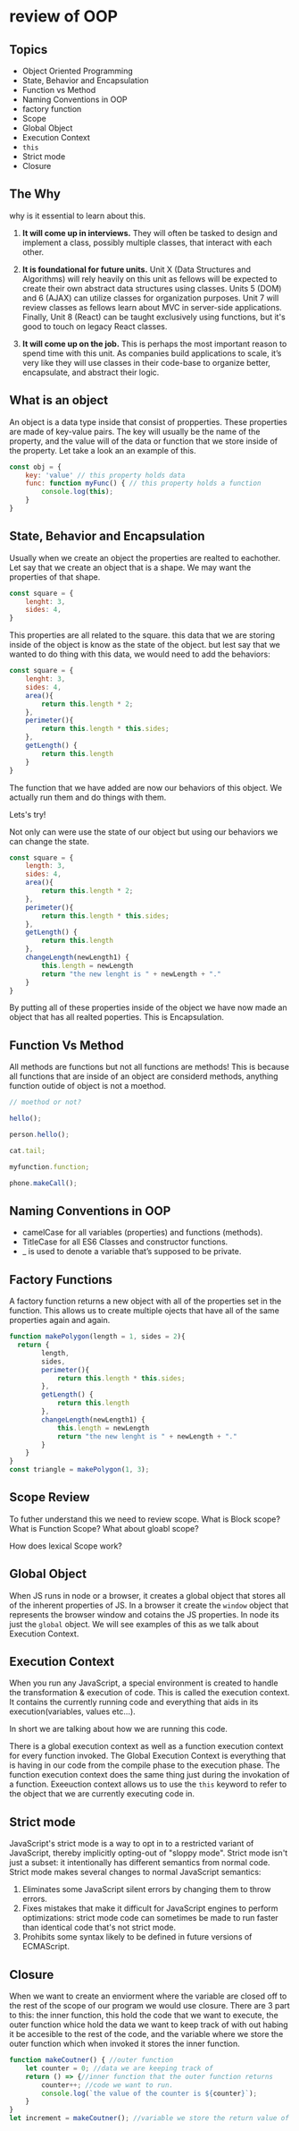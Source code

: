 # review of OOP

## Topics
* Object Oriented Programming
* State, Behavior and Encapsulation
* Function vs Method 
* Naming Conventions in OOP
* factory function
* Scope 
* Global Object
* Execution Context
* `this`
* Strict mode
* Closure

## The Why

why is it essential to learn about this. 

1. **It will come up in interviews.** They will often be tasked to design and implement a class, possibly multiple classes, that interact with each other. 

2. **It is foundational for future units.** Unit X (Data Structures and Algorithms) will rely heavily on this unit as fellows will be expected to create their own abstract data structures using classes. Units 5 (DOM) and 6 (AJAX) can utilize classes for organization purposes. Unit 7 will review classes as fellows learn about MVC in server-side applications. Finally, Unit 8 (React) can be taught exclusively using functions, but it's good to touch on legacy React classes.  

3. **It will come up on the job.** This is perhaps the most important reason to spend time with this unit. As companies build applications to scale, it’s very like they will use classes in their code-base to organize better, encapsulate, and abstract their logic.

## What is an object

An object is a data type inside that consist of propperties. These properties are made of key-value pairs. The key will usually be the name of the property, and the value will of the data or function that we store inside of the property. Let take a look an an example of this. 

```js
const obj = {
    key: 'value' // this property holds data 
    func: function myFunc() { // this property holds a function
        console.log(this);
    }
}
```

## State, Behavior and Encapsulation

Usually when we create an object the properties are realted to eachother. Let say that we create an object that is a shape. We may want the properties of that shape. 

```js
const square = {
    lenght: 3,
    sides: 4,
}
```
This properties are all related to the square. this data that we are storing inside of the object is know as the state of the object. but lest say that we wanted to do thing with this data, we would need to add the behaviors: 

```js
const square = {
    lenght: 3,
    sides: 4,
    area(){
        return this.length * 2;
    },
    perimeter(){
        return this.length * this.sides;
    },
    getLength() {
        return this.length
    }
}
```
The function that we have added are now our behaviors of this object. We actually run them and do things with them. 

Lets's try!

Not only can were use the state of our object but using our behaviors we can change the state. 
```js
const square = {
    length: 3,
    sides: 4,
    area(){
        return this.length * 2;
    },
    perimeter(){
        return this.length * this.sides;
    },
    getLength() {
        return this.length
    },
    changeLength(newLength1) {
        this.length = newLength
        return "the new lenght is " + newLength + "."
    }
}
```

By putting all of these properties inside of the object we have now made an object that has all realted poperties. This is Encapsulation.

## Function Vs Method

All methods are functions but not all functions are methods! This is because all functions that are inside of an object are considerd methods, anything function outide of object is not a moethod. 

```js
// moethod or not?

hello();

person.hello();

cat.tail;

myfunction.function;

phone.makeCall();
```
## Naming Conventions in OOP

* camelCase for all variables (properties) and functions (methods).
* TitleCase for all ES6 Classes and constructor functions. 
* _ is used to denote a variable that’s supposed to be private.

## Factory Functions

A factory function returns a new object with all of the properties set in the function. This allows us to create multiple ojects that have all of the same properties again and again.

```js
function makePolygon(length = 1, sides = 2){
  return {
        length,
        sides,
        perimeter(){
            return this.length * this.sides;
        },
        getLength() {
            return this.length
        },
        changeLength(newLength1) {
            this.length = newLength
            return "the new lenght is " + newLength + "."
        }
    }
}
const triangle = makePolygon(1, 3);
```

## Scope Review
To futher understand this we need to review scope.
What is Block scope?
What is Function Scope?
What about gloabl scope?

How does lexical Scope work?

## Global Object

When JS runs in node or a browser, it creates a global object that stores all of the inherent properties of JS. In a browser it create the `window` object that represents the browser window and cotains the JS properties. In node its just the `global` object. We will see examples of this as we talk about Execution Context. 

## Execution Context

When you run any JavaScript, a special environment is created to handle the transformation & execution of code. This is called the execution context. It contains the currently running code and everything that aids in its execution(variables, values etc...). 

In short we are talking about how we are running this code. 

There is a global execution context as well as a function execution context for every function invoked. The Global Execution Context is everything that is having in our code from the compile phase to the execution phase. The function execution context does the same thing just during the invokation of a function. Exeeuction context allows us to use the `this` keyword to refer to the object that we are currently executing code in. 

## Strict mode

JavaScript's strict mode is a way to opt in to a restricted variant of JavaScript, thereby implicitly opting-out of "sloppy mode". Strict mode isn't just a subset: it intentionally has different semantics from normal code.
Strict mode makes several changes to normal JavaScript semantics: 

1. Eliminates some JavaScript silent errors by changing them to throw errors.
2. Fixes mistakes that make it difficult for JavaScript engines to perform optimizations: strict mode code can  sometimes be made to run faster than identical code that's not strict mode.
3. Prohibits some syntax likely to be defined in future versions of ECMAScript.

## Closure

When we want to create an enviorment where the variable are closed off to the rest of the scope of our program we would use closure. There are 3 part to this: the inner function, this hold the code that we want to execute, the outer function whice hold the data we want to keep track of with out habing it be accesible to the rest of the code, and the variable where we store the outer function which when invoked it stores the inner function. 
```js
function makeCoutner() { //outer function
    let counter = 0; //data we are keeping track of
    return () => {//inner function that the outer function returns
        counter++; //code we want to run.
        console.log(`the value of the counter is ${counter}`);
    }
}
let increment = makeCoutner(); //variable we store the return value of the function, which is a function
```